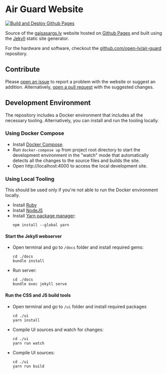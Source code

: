 # Air Guard Website

[![Build and Deploy Github Pages](https://github.com/open-lv/air-guard-public/actions/workflows/gh-pages.yml/badge.svg)](https://github.com/open-lv/air-guard-public/actions/workflows/gh-pages.yml)

Source of the [gaisasargs.lv](https://gaisasargs.lv) website hosted on [Github Pages](https://pages.github.com/) and built using the [Jekyll](https://jekyllrb.com/) static site generator.

For the hardware and software, checkout the [github.com/open-lv/air-guard](https://github.com/open-lv/air-guard) repository.

## Contribute

Please [open an issue](https://github.com/open-lv/air-guard-public/issues/new) to report a problem with the website or suggest an addition. Alternatively, [open a pull request](https://github.com/open-lv/air-guard-public/pulls) with the suggested changes. 

## Development Environment

The repository includes a Docker environment that includes all the necessary tooling. Alternatively, you can install and run the tooling locally.

### Using Docker Compose

+ Install [Docker Compose](https://docs.docker.com/compose/install/).
+ Run `docker-compose up` from project root directory to start the development environment in the "watch" mode that automatically detects all the changes to the source files and builds the site.
+ Open http://localhost:4000 to access the local development site.

### Using Local Tooling

This should be used only if you're not able to run the Docker environment locally.

+ Install [Ruby](https://www.ruby-lang.org/en/documentation/installation/)
+ Install [NodeJS](https://nodejs.org/en/download/)
+ Install [Yarn package manager](https://classic.yarnpkg.com/lang/en/docs/install/):
    ```shell
    npm install --global yarn
    ```

#### Start the Jekyll webserver

+ Open terminal and go to `/docs` folder and install required gems:

    ```shell
    cd ./docs
    bundle install
    ```

+ Run server:

    ```shell
    cd ./docs
    bundle exec jekyll serve
    ```

#### Run the CSS and JS build tools

+ Open terminal and go to `/ui` folder and install required packages

    ```shell
    cd ./ui
    yarn install
    ```

+ Compile UI sources and watch for changes:

    ```shell
    cd ./ui
    yarn run watch
    ```

+ Compile UI sources:

    ```shell
    cd ./ui
    yarn run build
    ```

